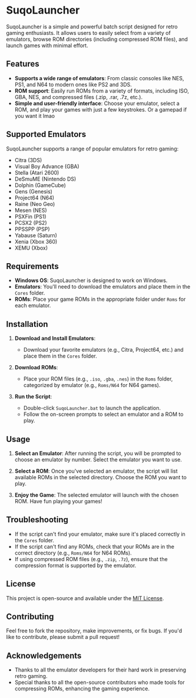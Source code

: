 # SuqoLauncher

SuqoLauncher is a simple and powerful batch script designed for retro gaming enthusiasts. It allows users to easily select from a variety of emulators, browse ROM directories (including compressed ROM files), and launch games with minimal effort. 

## Features
- **Supports a wide range of emulators**: From classic consoles like NES, PS1, and N64 to modern ones like PS2 and 3DS.
- **ROM support**: Easily run ROMs from a variety of formats, including ISO, GBA, NES, and compressed files (.zip, .rar, .7z, etc.).
- **Simple and user-friendly interface**: Choose your emulator, select a ROM, and play your games with just a few keystrokes. Or a gamepad if you want it lmao

## Supported Emulators
SuqoLauncher supports a range of popular emulators for retro gaming:

- Citra (3DS)
- Visual Boy Advance (GBA)
- Stella (Atari 2600)
- DeSmuME (Nintendo DS)
- Dolphin (GameCube)
- Gens (Genesis)
- Project64 (N64)
- Raine (Neo Geo)
- Mesen (NES)
- PSXFin (PS1)
- PCSX2 (PS2)
- PPSSPP (PSP)
- Yabause (Saturn)
- Xenia (Xbox 360)
- XEMU (Xbox)

## Requirements
- **Windows OS**: SuqoLauncher is designed to work on Windows.
- **Emulators**: You'll need to download the emulators and place them in the `Cores` folder.
- **ROMs**: Place your game ROMs in the appropriate folder under `Roms` for each emulator.

## Installation

1. **Download and Install Emulators**: 
   - Download your favorite emulators (e.g., Citra, Project64, etc.) and place them in the `Cores` folder.
   
2. **Download ROMs**: 
   - Place your ROM files (e.g., `.iso`, `.gba`, `.nes`) in the `Roms` folder, categorized by emulator (e.g., `Roms/N64` for N64 games).

3. **Run the Script**: 
   - Double-click `SuqoLauncher.bat` to launch the application.
   - Follow the on-screen prompts to select an emulator and a ROM to play.

## Usage

1. **Select an Emulator**: 
   After running the script, you will be prompted to choose an emulator by number. Select the emulator you want to use.

2. **Select a ROM**: 
   Once you've selected an emulator, the script will list available ROMs in the selected directory. Choose the ROM you want to play.

3. **Enjoy the Game**: 
   The selected emulator will launch with the chosen ROM. Have fun playing your games!

## Troubleshooting

- If the script can't find your emulator, make sure it's placed correctly in the `Cores` folder.
- If the script can't find any ROMs, check that your ROMs are in the correct directory (e.g., `Roms/N64` for N64 ROMs).
- If using compressed ROM files (e.g., `.zip`, `.7z`), ensure that the compression format is supported by the emulator.

## License

This project is open-source and available under the [MIT License](LICENSE).

## Contributing

Feel free to fork the repository, make improvements, or fix bugs. If you'd like to contribute, please submit a pull request!

## Acknowledgements

- Thanks to all the emulator developers for their hard work in preserving retro gaming.
- Special thanks to all the open-source contributors who made tools for compressing ROMs, enhancing the gaming experience.
